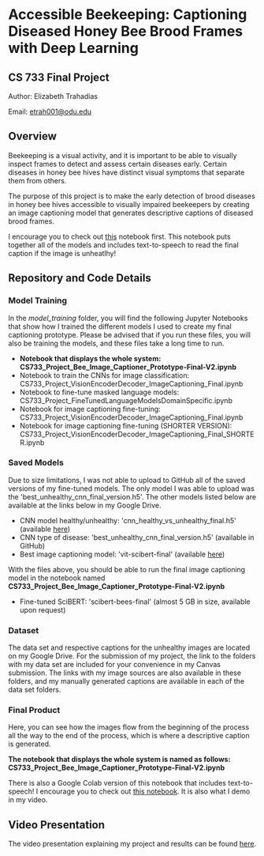 # Accessible Beekeeping: Captioning Diseased Honey Bee Brood Frames with Deep Learning

## CS 733 Final Project

Author: Elizabeth Trahadias

Email: etrah001@odu.edu

## Overview
 
Beekeeping is a visual activity, and it is important to be able to visually inspect frames to detect and assess certain diseases early. Certain diseases in honey bee hives have distinct visual symptoms that separate them from others.

The purpose of this project is to make the early detection of brood diseases in honey bee hives accessible to visually impaired beekeepers by creating an image captioning model that generates descriptive captions of diseased brood frames. 

I encourage you to check out [this](https://colab.research.google.com/drive/1c9vUf9ad97ZSMe_oAMV2HyMCc908XAdG?usp=sharing) notebook first. This notebook puts together all of the models and includes text-to-speech to read the final caption if the image is unheatlhy!

## Repository and Code Details

### Model Training
In the *model_training* folder, you will find the following Jupyter Notebooks that show how I trained the different models I used to create my final captioning prototype. Please be advised that if you run these files, you will also be training the models, and these files take a long time to run. 

* **Notebook that displays the whole system: CS733_Project_Bee_Image_Captioner_Prototype-Final-V2.ipynb**
* Notebook to train the CNNs for image classification: CS733_Project_VisionEncoderDecoder_ImageCaptioning_Final.ipynb
* Notebook to fine-tune masked language models: CS733_Project_FineTunedLanguageModelsDomainSpecific.ipynb
* Notebook for image captioning fine-tuning: CS733_Project_VisionEncoderDecoder_ImageCaptioning_Final.ipynb
* Notebook for image captioning fine-tuning (SHORTER VERSION): CS733_Project_VisionEncoderDecoder_ImageCaptioning_Final_SHORTER.ipynb


### Saved Models

Due to size limitations, I was not able to upload to GitHub all of the saved versions of my fine-tuned models. The only model I was able to upload was the 'best_unhealthy_cnn_final_version.h5'. The other models listed below are available at the links below in my Google Drive.

* CNN model healthy/unhealthy: 'cnn_healthy_vs_unhealthy_final.h5' (available [here](https://drive.google.com/file/d/1zGCAvq8trIL1VNmRNZuh_1d4ySoXTF29/view?usp=share_link))
* CNN type of disease: 'best_unhealthy_cnn_final_version.h5' (available in GitHub)
* Best image captioning model: 'vit-scibert-final' (available [here](https://drive.google.com/drive/folders/1N6pz-oNprYrWAuJQ7363zaYVF2AM6HFe?usp=sharing))

With the files above, you should be able to run the final image captioning model in the notebook named **CS733_Project_Bee_Image_Captioner_Prototype-Final-V2.ipynb**

* Fine-tuned SciBERT: 'scibert-bees-final' (almost 5 GB in size, available upon request)

### Dataset

The data set and respective captions for the unhealthy images are located on my Google Drive. For the submission of my project, the link to the folders with my data set are included for your convenience in my Canvas submission. The links with my image sources are also available in these folders, and my manually generated captions are available in each of the data set folders.

### Final Product

Here, you can see how the images flow from the beginning of the process all the way to the end of the process, which is where a descriptive caption is generated.

**The notebook that displays the whole system is named as follows: CS733_Project_Bee_Image_Captioner_Prototype-Final-V2.ipynb**

There is also a Google Colab version of this notebook that includes text-to-speech! I encourage you to check out [this notebook](https://colab.research.google.com/drive/1c9vUf9ad97ZSMe_oAMV2HyMCc908XAdG?usp=sharing). It is also what I demo in my video.

## Video Presentation

The video presentation explaining my project and results can be found [here](https://youtu.be/6rjT2sDkFY0).


